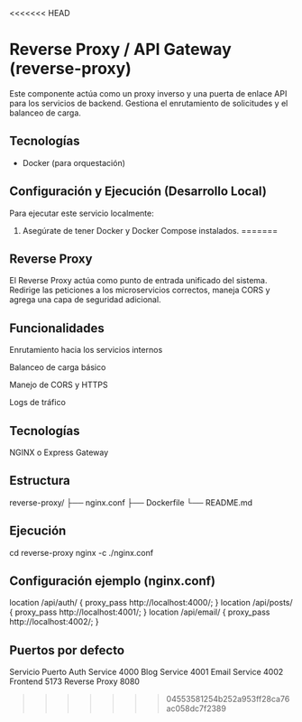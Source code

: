<<<<<<< HEAD
# Reverse Proxy / API Gateway (reverse-proxy)

Este componente actúa como un proxy inverso y una puerta de enlace API para los servicios de backend. Gestiona el enrutamiento de solicitudes y el balanceo de carga.

## Tecnologías
- Docker (para orquestación)

## Configuración y Ejecución (Desarrollo Local)
Para ejecutar este servicio localmente:
1.  Asegúrate de tener Docker y Docker Compose instalados.
=======
## Reverse Proxy

El Reverse Proxy actúa como punto de entrada unificado del sistema.
Redirige las peticiones a los microservicios correctos, maneja CORS y agrega una capa de seguridad adicional.

## Funcionalidades

Enrutamiento hacia los servicios internos

Balanceo de carga básico

Manejo de CORS y HTTPS

Logs de tráfico

## Tecnologías

NGINX o Express Gateway

## Estructura
reverse-proxy/
 ├── nginx.conf
 ├── Dockerfile
 └── README.md

## Ejecución
cd reverse-proxy
nginx -c ./nginx.conf

## Configuración ejemplo (nginx.conf)
location /api/auth/ {
    proxy_pass http://localhost:4000/;
}
location /api/posts/ {
    proxy_pass http://localhost:4001/;
}
location /api/email/ {
    proxy_pass http://localhost:4002/;
}

## Puertos por defecto
Servicio	Puerto
Auth Service	4000
Blog Service	4001
Email Service	4002
Frontend	5173
Reverse Proxy	8080
>>>>>>> 04553581254b252a953ff28ca76ac058dc7f2389
